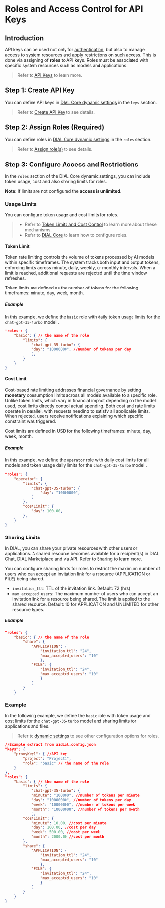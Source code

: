 # Roles and Access Control for API Keys

## Introduction

API keys can be used not only for [authentication](/docs/platform/3.core/1.auth-intro.md), but also to manage access to system resources and apply restrictions on such access. This is done via assigning of **roles** to API keys. Roles must be associated with specific system resources such as models and applications.

> Refer to [API Keys](/docs/platform/3.core/2.access-control-intro.md#api-keys) to learn more.

## Step 1: Create API Key

You can define API keys in [DIAL Core dynamic settings](https://github.com/epam/ai-dial-core/blob/development/docs/dynamic-settings/keys.md) in the `keys` section.

> Refer to [Create API Key](/docs/tutorials/2.devops/2.auth-and-access-control/0.programmatic-auth.md#step-1-define-api-keys) to see details.

## Step 2: Assign Roles (Required)

You can define roles in [DIAL Core dynamic settings](https://github.com/epam/ai-dial-core/blob/development/docs/dynamic-settings/roles.md) in the `roles` section.

> Refer to [Assign role(s)](/docs/tutorials/2.devops/2.auth-and-access-control/0.programmatic-auth.md#step-2-assign-roles-required) to see details.

## Step 3: Configure Access and Restrictions

In the `roles` section of the DIAL Core dynamic settings, you can include token usage, cost and also sharing limits for roles. 

**Note**: If limits are not configured the **access is unlimited**.

### Usage Limits 

You can configure token usage and cost limits for roles. 

> * Refer to [Token Limits and Cost Control](/docs/platform/3.core/8.token-limits-and-cost-control.md) to learn more about these mechanisms.
> * Refer to [DIAL Core](https://github.com/epam/ai-dial-core/blob/development/docs/dynamic-settings/roles.md) to learn how to configure roles.

#### Token Limit

Token rate limiting controls the volume of tokens processed by AI models within specific timeframes. The system tracks both input and output tokens, enforcing limits across minute, daily, weekly, or monthly intervals. When a limit is reached, additional requests are rejected until the time window refreshes.

Token limits are defined as the number of tokens for the following timeframes: minute, day, week, month.

##### Example

In this example, we define the `basic` role with daily token usage limits for the `chat-gpt-35-turbo` model .

```json
"roles": {
    "basic": { // the name of the role
        "limits": {
            "chat-gpt-35-turbo": {
            "day": "10000000", //number of tokens per day
            },
        }
    }
}
```

#### Cost Limit

Cost-based rate limiting addresses financial governance by setting **monetary** consumption limits across all models available to a specific role. Unlike token limits, which vary in financial impact depending on the model used, cost limits directly control actual spending. Both cost and rate limits operate in parallel, with requests needing to satisfy all applicable limits. When rejected, users receive notifications explaining which specific constraint was triggered.

Cost limits are defined in USD for the following timeframes: minute, day, week, month.

##### Example

In this example, we define the `operator` role with daily cost limits for all models and token usage daily limits for the `chat-gpt-35-turbo` model .

```json
"roles": {
    "operator": {
        "limits": {
            "chat-gpt-35-turbo": {
                "day": "10000000",
            }
        },
        "costLimit": {
            "day": 100.00,
        },
    }
}
```

### Sharing Limits

In DIAL, you can share your private resources with other users or applications. A shared resource becomes available for a recipient(s) in DIAL Chat, DIAL Marketplace and via API. Refer to [Sharing](/docs/platform/7.collaboration-intro.md#sharing) to learn more.

You can configure sharing limits for roles to restrict the maximum number of users who can accept an invitation link for a resource (APPLICATION or FILE) being shared. 

* `invitation_ttl`: TTL of the invitation link. Default: 72 (hrs)
* `max_accepted_users`: The maximum number of users who can accept an invitation link for a resource being shared. The limit is applied to the shared resource. Default: 10 for APPLICATION and UNLIMITED for other resource types.

##### Example

```json
"roles": {
    "basic": { // the name of the role
        "share": {
            "APPLICATION": {
                "invitation_ttl": "24",
                "max_accepted_users": "10"
                },
            "FILE": {
                "invitation_ttl": "24",
                "max_accepted_users": "10"
                }
            }
        }
    }
```

### Example

In the following example, we define the `basic` role with token usage and cost limits for the `chat-gpt-35-turbo` model and sharing limits for applications and files. 

> Refer to [dynamic settings](https://github.com/epam/ai-dial-core/blob/development/docs/dynamic-settings/roles.md) to see other configuration options for roles.

```json
//Example extract from aidial.config.json
"keys": {
    "proxyKey1": { //API key
        "project": "Project1",
        "role": "basic" // the name of the role
    }
},
"roles": {
    "basic": { // the name of the role
        "limits": {
            "chat-gpt-35-turbo": {
            "minute": "100000", //number of tokens per minute
            "day": "10000000", //number of tokens per day
            "week": "10000000", //number of tokens per week
            "month": "10000000", //number of tokens per month
            },
        "costLimit": {
            "minute": 10.00, //cost per minute
            "day": 100.00, //cost per day
            "week": 500.00, //cost per week
            "month": 2000.00 //cost per month
        },
        "share": {
            "APPLICATION": {
                "invitation_ttl": "24",
                "max_accepted_users": "10"
                },
            "FILE": {
                "invitation_ttl": "24",
                "max_accepted_users": "10"
                }
            }
        }
    }
}
```